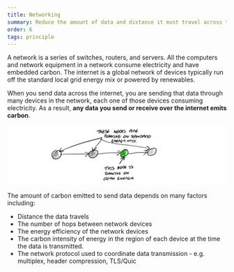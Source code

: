 ```yaml
---
title: Networking
summary: Reduce the amount of data and distance it must travel across the network
order: 6
tags: principle
---
```


A network is a series of switches, routers, and servers. All the computers and network equipment in a network consume electricity and have embedded carbon. The internet is a global network of devices typically run off the standard local grid energy mix or powered by renewables.

When you send data across the internet, you are sending that data through many devices in the network, each one of those devices consuming electricity. As a result, **any data you send or receive over the internet emits carbon**.

![alt_text](/assets/images/principles/networking-1.png "Nodes in a network run on different energy mixes")

The amount of carbon emitted to send data depends on many factors including:

*   Distance the data travels
*   The number of hops between network devices
*   The energy efficiency of the network devices
*   The carbon intensity of energy in the region of each device at the time the data is transmitted.
*   The network protocol used to coordinate data transmission - e.g. multiplex, header compression, TLS/Quic
